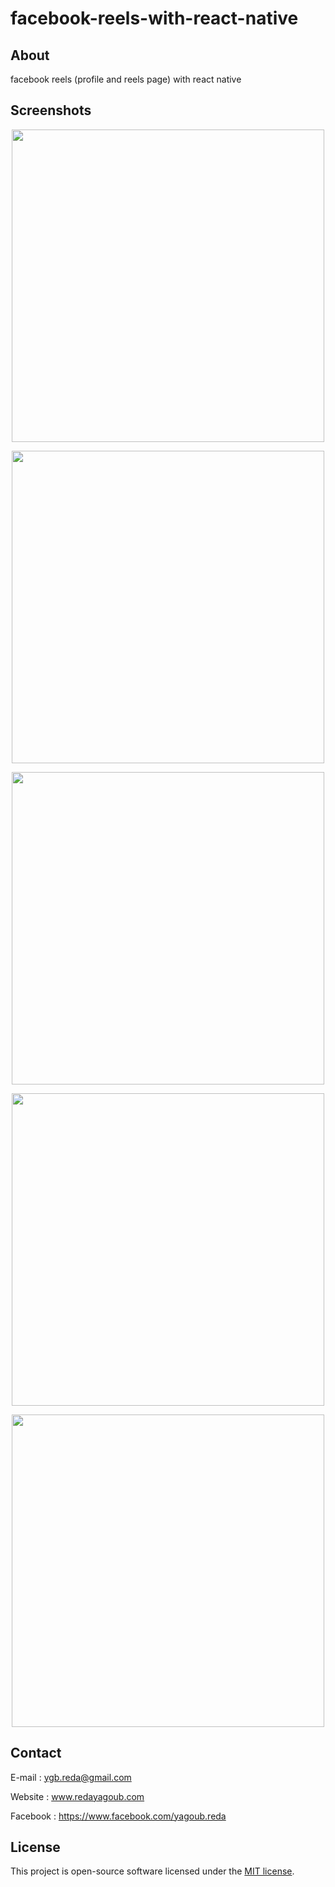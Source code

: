 # facebook-reels-with-react-native


## About 

facebook reels (profile and reels page) with react native

## Screenshots

<p align="center"><img src="https://redayagoub.com/images/reels1.png" width="500"></p>
<p align="center"><img src="https://redayagoub.com/images/reels2.png" width="500"></p>
<p align="center"><img src="https://redayagoub.com/images/reels3.png" width="500"></p>
<p align="center"><img src="https://redayagoub.com/images/reels4.png" width="500"></p>
<p align="center"><img src="https://redayagoub.com/images/reels7.png" width="500"></p>

## Contact

E-mail : ygb.reda@gmail.com

Website : www.redayagoub.com

Facebook : https://www.facebook.com/yagoub.reda

## License

This project is open-source software licensed under the [MIT license](https://opensource.org/licenses/MIT).
